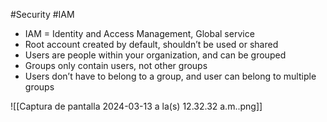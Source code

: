 #Security #IAM 

- IAM = Identity and Access Management, Global service  
- Root account created by default, shouldn’t be used or shared  
- Users are people within your organization, and can be grouped  
- Groups only contain users, not other groups  
- Users don’t have to belong to a group, and user can belong to multiple groups

![[Captura de pantalla 2024-03-13 a la(s) 12.32.32 a.m..png]]
